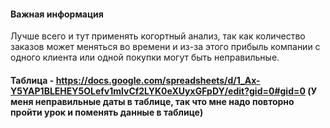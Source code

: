 #### Важная информация
Лучше всего и тут применять когортный анализ, так как количество заказов может меняться во времени и из-за этого прибыль компании с одного клиента или одной покупки могут быть неправильные.
#### Таблица - https://docs.google.com/spreadsheets/d/1_Ax-Y5YAP1BLEHEY5OLefv1mlvCf2LYK0eXUyxGFpDY/edit?gid=0#gid=0 (У меня неправильные даты в таблице, так что мне надо повторно пройти урок и поменять данные в таблице)